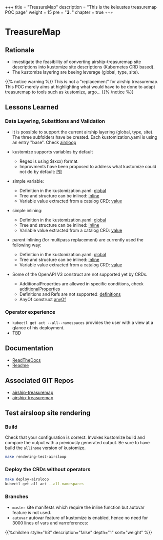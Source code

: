 +++
title = "TreasureMap"
description = "This is the keleustes treasuremap POC page"
weight = 15
pre = "<b>3. </b>"
chapter = true
+++

# TreasureMap

## Rationale

- Investigate the feasibility of converting airship-treasuremap site descriptions
  into kustomize site descriptions (Kubernetes CRD based).
- The kustomize layering are beeing leverage (global, type, site).

{{% notice warning %}}
This is not a "replacement" for airship treasuremap. This POC merely aims at highlighting what would have to be done to adapt treasuremap to tools such as kustomize, argo...
{{% /notice %}}

## Lessons Learned

### Data Layering, Substitions and Validation

- It is possible to support the current airship layering (global, type, site). The three subfolders have be created.
  Each kustomization.yaml is using an entry "base". Check [airsloop](https://github.com/keleustes/airship-treasuremap/blob/master/site/airsloop/kustomization.yaml#L5)

- kustomize supports variables by default
  - Regex is using $(xxx) format.
  - Improvments have been proposed to address what kustomize could not do by default: [PR](https://github.com/kubernetes-sigs/kustomize/pull/1111)

- simple variable: 
  - Definition in the kustomization.yaml: [global](https://github.com/keleustes/airship-treasuremap/blob/master/global/kustomization.yaml#L1085)
  - Tree and structure can be inlined: [inline](https://github.com/keleustes/airship-treasuremap/blob/master/global/software/charts/ucp/drydock/maas.yaml#L48)
  - Variable value extracted from a catalog CRD: [value](https://github.com/keleustes/airship-treasuremap/blob/master/site/airsloop/networks/common-addresses.yaml#L12)

- simple inlining:
  - Definition in the kustomization.yaml: [global](https://github.com/keleustes/airship-treasuremap/blob/master/global/kustomization.yaml#L2553)
  - Tree and structure can be inlined: [inline](https://github.com/keleustes/airship-treasuremap/blob/master/global/software/charts/osh/openstack-glance/glance.yaml#L20)
  - Variable value extracted from a catalog CRD: [value](https://github.com/keleustes/airship-treasuremap/blob/master/global/software/config/versions.yaml#L127)

- parent inlining (for multipass replacement) are currently used the following way:
  - Definition in the kustomization.yaml: [global](https://github.com/keleustes/airship-treasuremap/blob/master/global/kustomization.yaml#L2089)
  - Tree and structure can be inlined: [inline](https://github.com/keleustes/airship-treasuremap/blob/master/global/software/charts/osh/openstack-glance/glance.yaml#L130)
  - Variable value extracted from a catalog CRD: [value](https://github.com/keleustes/airship-treasuremap/blob/master/type/sloop/config/endpoints.yaml#L675)

- Some of the OpenAPI V3 construct are not supported yet by CRDs.
  - AdditionalProperties are allowed in specific conditions, check [additionalProperties](https://github.com/keleustes/airship-treasuremap/blob/master/deploy/crds/DrydockHostProfile.yaml#L141)
  - Definitions and Refs are not supported: [definitions](https://github.com/keleustes/airship-treasuremap/blob/master/deploy/crds/PromenadeGenesis.yaml#L36)
  - AnyOf construct [anyOf](https://github.com/keleustes/airship-treasuremap/blob/master/deploy/crds/PromenadeKubernetesNetwork.yaml#L156)

### Operator experience

- `kubectl get act --all--namespaces` provides the user with a view at a glance of his deployment.
- TBD

## Documentation

- [ReadTheDocs](https://airshipit.readthedocs.io/projects/treasuremap/en/latest/)
- [Readme](https://github.com/keleustes/airship-treasuremap/blob/master/README.md)

## Associated GIT Repos

- [airship-treasuremap](https://github.com/keleustes/airship-treasuremap)
- [airship-treasuremap](https://github.com/airshipit/treasuremap)

## Test airsloop site rendering

### Build

Check that your configuration is correct. Invokes kustomize build and compare the output with
a previously generated output. Be sure to have build the `allinone` version of kustomize.

```bash
make rendering-test-airsloop
```

### Deploy the CRDs without operators

```bash
make deploy-airsloop
kubectl get all act --all-namespaces
```

### Branches

- `master` site manifests which require the inline function but autovar feature is not used.
- `autovar` autovar feature of kustomize is enabled, hence no need for 3000 lines of vars and varreferences:


<!--more-->

{{%children style="h3" description="false" depth="1" sort="weight" %}}

